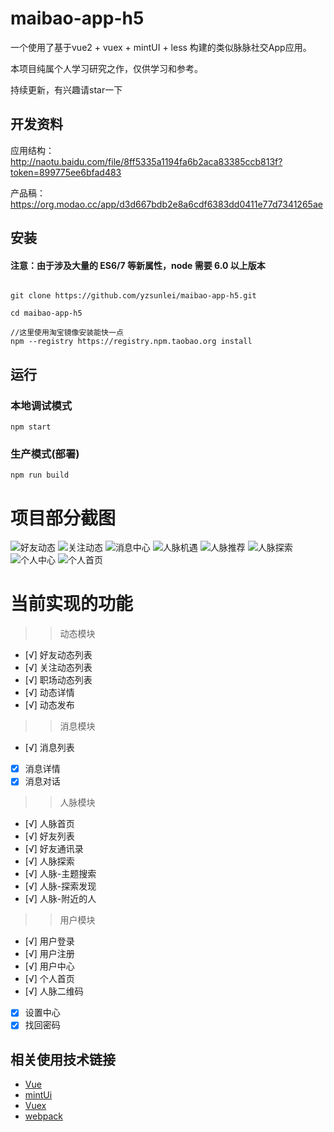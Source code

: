 # maibao-app-h5

一个使用了基于vue2 + vuex + mintUI + less 构建的类似脉脉社交App应用。

本项目纯属个人学习研究之作，仅供学习和参考。

持续更新，有兴趣请star一下

## 开发资料

应用结构：http://naotu.baidu.com/file/8ff5335a1194fa6b2aca83385ccb813f?token=899775ee6bfad483

产品稿：https://org.modao.cc/app/d3d667bdb2e8a6cdf6383dd0411e77d7341265ae

## 安装

#### 注意：由于涉及大量的 ES6/7 等新属性，node 需要 6.0 以上版本 
```

git clone https://github.com/yzsunlei/maibao-app-h5.git

cd maibao-app-h5

//这里使用淘宝镜像安装能快一点
npm --registry https://registry.npm.taobao.org install

```
## 运行

### 本地调试模式

```
npm start

```
### 生产模式(部署)

```
npm run build

```

# 项目部分截图

![好友动态](screenshots/1.png)
![关注动态](screenshots/2.png)
![消息中心](screenshots/3.png)
![人脉机遇](screenshots/4.png)
![人脉推荐](screenshots/5.png)
![人脉探索](screenshots/6.png)
![个人中心](screenshots/7.png)
![个人首页](screenshots/8.png)


# 当前实现的功能

>>动态模块
- [√] 好友动态列表
- [√] 关注动态列表
- [√] 职场动态列表
- [√] 动态详情
- [√] 动态发布

>>消息模块
- [√] 消息列表
- [x] 消息详情
- [x] 消息对话

>>人脉模块
- [√] 人脉首页
- [√] 好友列表
- [√] 好友通讯录
- [√] 人脉探索
- [√] 人脉-主题搜索
- [√] 人脉-探索发现
- [√] 人脉-附近的人

>>用户模块
- [√] 用户登录
- [√] 用户注册
- [√] 用户中心
- [√] 个人首页
- [√] 人脉二维码
- [x] 设置中心
- [x] 找回密码

## 相关使用技术链接

- [Vue](https://github.com/vuejs/vue)
- [mintUi](https://github.com/ElemeFE/mint-ui)
- [Vuex](https://github.com/vuejs/vuex)
- [webpack](https://github.com/webpack/webpack)
